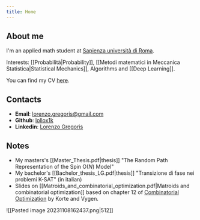 ```yaml
---
title: Home
---
```

## About me
I'm an applied math student at [Sapienza università di Roma](https://www.uniroma1.it/en/pagina-strutturale/home).

Interests: [[Probabilità|Probability]], [[Metodi matematici in Meccanica Statistica|Statistical Mechanics]], Algorithms and [[Deep Learning]].

You can find my CV [here](cv.pdf).

## Contacts
- **Email**: lorenzo.gregoris@gmail.com
- **Github**: [lollox1k](https://github.com/lollox1k)
- **Linkedin**: [Lorenzo Gregoris](https://www.linkedin.com/in/lorenzo-gregoris-2a9b55136/)

## Notes
- My masters's [[Master_Thesis.pdf|thesis]] "The Random Path Representation of the Spin O($N$) Model"
- My bachelor's [[Bachelor_thesis_LG.pdf|thesis]] "Transizione di fase nei problemi K-SAT" (in italian)
- Slides on [[Matroids_and_combinatorial_optimization.pdf|Matroids and combinatorial optimization]] based on chapter 12 of [Combinatorial Optimization](https://link.springer.com/book/10.1007/978-3-662-56039-6) by Korte and Vygen.



![[Pasted image 20231108162437.png|512]]   
